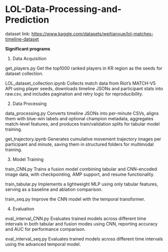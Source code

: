 # LOL-Data-Processing-and-Prediction

dataset link: https://www.kaggle.com/datasets/weitianxue/lol-matches-timeline-dataset

**Significant programs**
1. Data Acquisition

get_players.py
Get the top1000 ranked players in KR region as the seeds for dataset collection.

LOL_dataset_collection.ipynb
Collects match data from Riot’s MATCH-V5 API using player seeds, downloads timeline JSONs and participant stats into raw.csv, and includes pagination and retry logic for reproducibility.

2. Data Processing

data_processing.py
Converts timeline JSONs into per-minute CSVs, aligns them with blue-win labels and optional champion metadata, aggregates match-level features, and produces train/validation splits for tabular model training.

get_trajectory.ipynb
Generates cumulative movement trajectory images per participant and minute, saving them in structured folders for multimodal training.

3. Model Training

train_CNN.py
Trains a fusion model combining tabular and CNN-encoded image data, with checkpointing, AMP support, and resume functionality.

train_tabular.py
Implements a lightweight MLP using only tabular features, serving as a baseline and ablation comparison.

train_seq.py
Improve the CNN model with the temporal transformer.

4. Evaluation

eval_interval_CNN.py
Evaluates trained models across different time intervals in both tabular and fusion modes using CNN, reporting accuracy and AUC for performance comparison.

eval_interval_seq.py
Evaluates trained models across different time intervals using the advanced temporal model.

